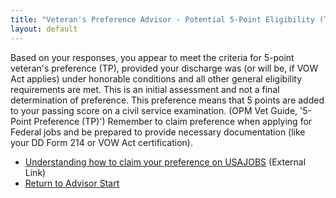 ```yaml
---
title: "Veteran's Preference Advisor - Potential 5-Point Eligibility (TP)"
layout: default
---
```


Based on your responses, you appear to meet the criteria for 5-point veteran's preference (TP), provided your discharge was (or will be, if VOW Act applies) under honorable conditions and all other general eligibility requirements are met. This is an initial assessment and not a final determination of preference. This preference means that 5 points are added to your passing score on a civil service examination. (OPM Vet Guide, '5-Point Preference (TP)') Remember to claim preference when applying for Federal jobs and be prepared to provide necessary documentation (like your DD Form 214 or VOW Act certification).

* [Understanding how to claim your preference on USAJOBS](https://www.usajobs.gov/help/faq/application/veterans-preference/) (External Link)
* [Return to Advisor Start](./start.md)

